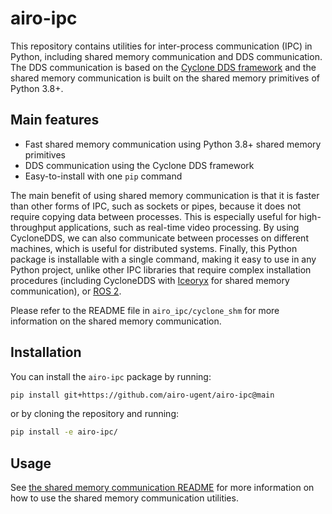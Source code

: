 # airo-ipc

This repository contains utilities for inter-process communication (IPC) in Python, including shared memory
communication and DDS communication.
The DDS communication is based on the [Cyclone DDS framework](https://cyclonedds.io/) and the shared memory
communication is built on the shared memory primitives of Python 3.8+.

## Main features

- Fast shared memory communication using Python 3.8+ shared memory primitives
- DDS communication using the Cyclone DDS framework
- Easy-to-install with one `pip` command

The main benefit of using shared memory communication is that it is faster than other forms of IPC, such as sockets or
pipes, because it does not require copying data between processes. This is especially useful for high-throughput
applications, such as real-time video processing. By using CycloneDDS, we can also communicate between processes on
different machines, which is useful for distributed systems. Finally, this Python package is installable with a single
command, making it easy to use in any Python project, unlike other IPC libraries that require complex installation
procedures (including CycloneDDS with [Iceoryx](https://iceoryx.io/) for shared memory communication),
or [ROS 2](https://ros.org/).

Please refer to the README file in `airo_ipc/cyclone_shm` for more information on the shared memory communication.

## Installation

You can install the `airo-ipc` package by running:

```bash
pip install git+https://github.com/airo-ugent/airo-ipc@main
```

or by cloning the repository and running:

```bash
pip install -e airo-ipc/
```

## Usage

See [the shared memory communication README](airo_ipc/cyclone_shm/README.md) for more information on how to use the
shared memory communication utilities.
